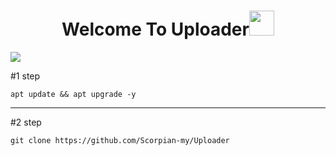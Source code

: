 <h1 align="center">Welcome To Uploader<img src="https://media.giphy.com/media/hvRJCLFzcasrR4ia7z/giphy.gif" width="40"></h1>



<a href="https://www.coffeebede.com/scorpian"><img class="img-fluid" src="https://coffeebede.ir/DashboardTemplateV2/app-assets/images/banner/default-yellow.svg" /></a>




#1 step
```
apt update && apt upgrade -y
```
<hr>

#2 step
```
git clone https://github.com/Scorpian-my/Uploader
```
